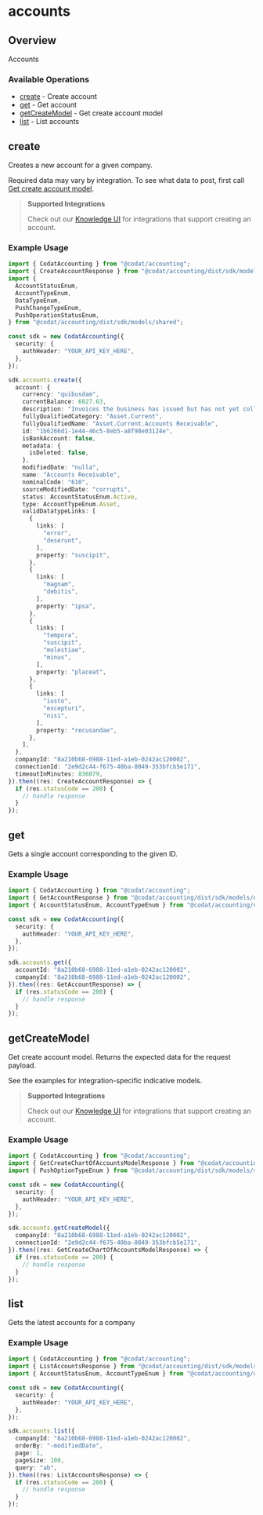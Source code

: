 # accounts

## Overview

Accounts

### Available Operations

* [create](#create) - Create account
* [get](#get) - Get account
* [getCreateModel](#getcreatemodel) - Get create account model
* [list](#list) - List accounts

## create

Creates a new account for a given company.

Required data may vary by integration. To see what data to post, first call [Get create account model](https://docs.codat.io/accounting-api#/operations/get-create-chartOfAccounts-model).

> **Supported Integrations**
> 
> Check out our [Knowledge UI](https://knowledge.codat.io/supported-features/accounting?view=tab-by-data-type&dataType=chartOfAccounts) for integrations that support creating an account.

### Example Usage

```typescript
import { CodatAccounting } from "@codat/accounting";
import { CreateAccountResponse } from "@codat/accounting/dist/sdk/models/operations";
import {
  AccountStatusEnum,
  AccountTypeEnum,
  DataTypeEnum,
  PushChangeTypeEnum,
  PushOperationStatusEnum,
} from "@codat/accounting/dist/sdk/models/shared";

const sdk = new CodatAccounting({
  security: {
    authHeader: "YOUR_API_KEY_HERE",
  },
});

sdk.accounts.create({
  account: {
    currency: "quibusdam",
    currentBalance: 6027.63,
    description: "Invoices the business has issued but has not yet collected payment on.",
    fullyQualifiedCategory: "Asset.Current",
    fullyQualifiedName: "Asset.Current.Accounts Receivable",
    id: "1b6266d1-1e44-46c5-8eb5-a8f98e03124e",
    isBankAccount: false,
    metadata: {
      isDeleted: false,
    },
    modifiedDate: "nulla",
    name: "Accounts Receivable",
    nominalCode: "610",
    sourceModifiedDate: "corrupti",
    status: AccountStatusEnum.Active,
    type: AccountTypeEnum.Asset,
    validDatatypeLinks: [
      {
        links: [
          "error",
          "deserunt",
        ],
        property: "suscipit",
      },
      {
        links: [
          "magnam",
          "debitis",
        ],
        property: "ipsa",
      },
      {
        links: [
          "tempora",
          "suscipit",
          "molestiae",
          "minus",
        ],
        property: "placeat",
      },
      {
        links: [
          "iusto",
          "excepturi",
          "nisi",
        ],
        property: "recusandae",
      },
    ],
  },
  companyId: "8a210b68-6988-11ed-a1eb-0242ac120002",
  connectionId: "2e9d2c44-f675-40ba-8049-353bfcb5e171",
  timeoutInMinutes: 836079,
}).then((res: CreateAccountResponse) => {
  if (res.statusCode == 200) {
    // handle response
  }
});
```

## get

Gets a single account corresponding to the given ID.

### Example Usage

```typescript
import { CodatAccounting } from "@codat/accounting";
import { GetAccountResponse } from "@codat/accounting/dist/sdk/models/operations";
import { AccountStatusEnum, AccountTypeEnum } from "@codat/accounting/dist/sdk/models/shared";

const sdk = new CodatAccounting({
  security: {
    authHeader: "YOUR_API_KEY_HERE",
  },
});

sdk.accounts.get({
  accountId: "8a210b68-6988-11ed-a1eb-0242ac120002",
  companyId: "8a210b68-6988-11ed-a1eb-0242ac120002",
}).then((res: GetAccountResponse) => {
  if (res.statusCode == 200) {
    // handle response
  }
});
```

## getCreateModel

Get create account model. Returns the expected data for the request payload.

See the examples for integration-specific indicative models.

> **Supported Integrations**
> 
> Check out our [Knowledge UI](https://knowledge.codat.io/supported-features/accounting?view=tab-by-data-type&dataType=chartOfAccounts) for integrations that support creating an account.

### Example Usage

```typescript
import { CodatAccounting } from "@codat/accounting";
import { GetCreateChartOfAccountsModelResponse } from "@codat/accounting/dist/sdk/models/operations";
import { PushOptionTypeEnum } from "@codat/accounting/dist/sdk/models/shared";

const sdk = new CodatAccounting({
  security: {
    authHeader: "YOUR_API_KEY_HERE",
  },
});

sdk.accounts.getCreateModel({
  companyId: "8a210b68-6988-11ed-a1eb-0242ac120002",
  connectionId: "2e9d2c44-f675-40ba-8049-353bfcb5e171",
}).then((res: GetCreateChartOfAccountsModelResponse) => {
  if (res.statusCode == 200) {
    // handle response
  }
});
```

## list

Gets the latest accounts for a company

### Example Usage

```typescript
import { CodatAccounting } from "@codat/accounting";
import { ListAccountsResponse } from "@codat/accounting/dist/sdk/models/operations";
import { AccountStatusEnum, AccountTypeEnum } from "@codat/accounting/dist/sdk/models/shared";

const sdk = new CodatAccounting({
  security: {
    authHeader: "YOUR_API_KEY_HERE",
  },
});

sdk.accounts.list({
  companyId: "8a210b68-6988-11ed-a1eb-0242ac120002",
  orderBy: "-modifiedDate",
  page: 1,
  pageSize: 100,
  query: "ab",
}).then((res: ListAccountsResponse) => {
  if (res.statusCode == 200) {
    // handle response
  }
});
```
